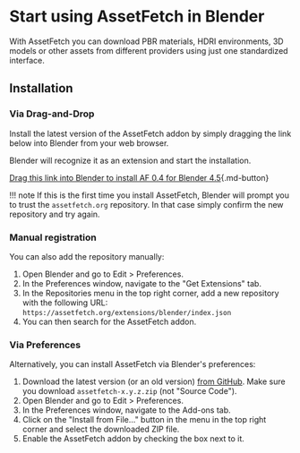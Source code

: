 # Start using AssetFetch in Blender

With AssetFetch you can download PBR materials, HDRI environments, 3D models or other assets from different providers using just one standardized interface.

## Installation

### Via Drag-and-Drop

Install the latest version of the AssetFetch addon by simply dragging the link below into Blender from your web browser.

Blender will recognize it as an extension and start the installation.

[Drag this link into Blender to install AF 0.4 for Blender 4.5](https://github.com/AssetFetch/blender/releases/download/0.4.0/assetfetch-0.4.0.zip?repository=https://assetfetch.org/extensions/blender/index.json){.md-button}

!!! note
	If this is the first time you install AssetFetch, Blender will prompt you to trust the `assetfetch.org` repository.
	In that case simply confirm the new repository and try again.

### Manual registration

You can also add the repository manually:

1. Open Blender and go to Edit > Preferences.
2. In the Preferences window, navigate to the "Get Extensions" tab.
3. In the Repositories menu in the top right corner, add a new repository with the following URL: `https://assetfetch.org/extensions/blender/index.json`
4. You can then search for the AssetFetch addon.

### Via Preferences

Alternatively, you can install AssetFetch via Blender's preferences:

1. Download the latest version (or an old version) [from GitHub](https://github.com/AssetFetch/blender/releases/). Make sure you download `assetfetch-x.y.z.zip` (not "Source Code").
2. Open Blender and go to Edit > Preferences.
3. In the Preferences window, navigate to the Add-ons tab.
4. Click on the "Install from File..." button in the menu in the top right corner and select the downloaded ZIP file.
5. Enable the AssetFetch addon by checking the box next to it.
